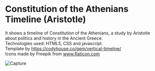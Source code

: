 # Constitution of the Athenians Timeline (Aristotle)

It shows a timeline of Constitution of the Athenians, a study by Aristotle about politics and history in the Ancient Greece.  <br/>
Technologies used: HTML5, CSS and javascript. <br/>
Template by https://codyhouse.co/gem/vertical-timeline/<br/>
Icons made by Freepik from www.flaticon.com<br/>


 ![Capture](https://user-images.githubusercontent.com/58741178/86548391-735f9700-bef9-11ea-8962-b311b193322e.PNG)

